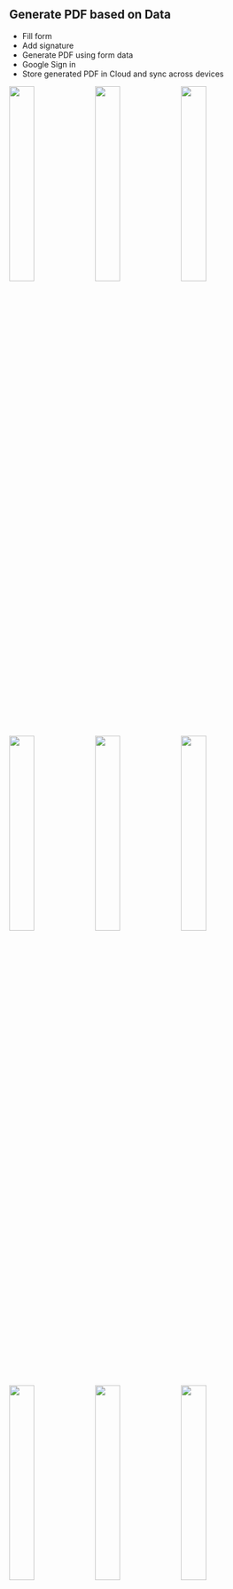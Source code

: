 
## Generate PDF based on Data

* Fill form
* Add signature
* Generate PDF using form data
* Google Sign in
* Store generated PDF in Cloud and sync across devices


<img src="https://user-images.githubusercontent.com/32923529/158802560-01e3063b-496b-404a-9408-c663ce083295.png" width="30%"></img> <img src="https://user-images.githubusercontent.com/32923529/158802568-55c1ce0a-bc58-4d8c-9963-9f816523f01b.png" width="30%"></img> <img src="https://user-images.githubusercontent.com/32923529/158802569-fb52ad76-d244-4665-ad9c-a4bef0e60da5.png" width="30%"></img> <img src="https://user-images.githubusercontent.com/32923529/158802573-ec7469a9-c277-48c1-9d47-5c4c20c98517.png" width="30%"></img> <img src="https://user-images.githubusercontent.com/32923529/158802576-087b8245-e380-4c97-b9dc-22e6a0eb9335.png" width="30%"></img> <img src="https://user-images.githubusercontent.com/32923529/158802578-e0038378-02db-4749-b327-92c74e775e62.png" width="30%"></img> <img src="https://user-images.githubusercontent.com/32923529/158802586-3119ef1d-34ef-454b-835c-30fe8f4c1edb.png" width="30%"></img> <img src="https://user-images.githubusercontent.com/32923529/158802588-96a57467-0396-412c-9935-032262074974.png" width="30%"></img> <img src="https://user-images.githubusercontent.com/32923529/158802589-55b3590d-4070-417d-a027-8127f7188e16.png" width="30%"></img>
